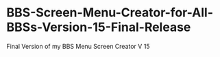 # BBS-Screen-Menu-Creator-for-All-BBSs-Version-15-Final-Release
 Final Version of my BBS Menu Screen Creator V 15
